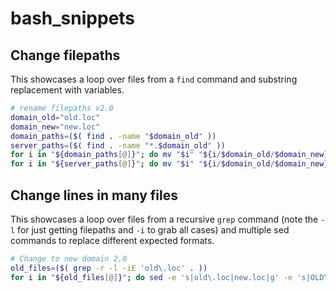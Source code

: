 # bash_snippets

## Change filepaths

This showcases a loop over files from a `find` command and substring replacement with variables.

```bash
# rename filepaths v2.0
domain_old="old.loc"
domain_new="new.loc"
domain_paths=($( find . -name "$domain_old" ))
server_paths=($( find . -name "*.$domain_old" ))
for i in "${domain_paths[@]}"; do mv "$i" "${i/$domain_old/$domain_new}"; done
for i in "${server_paths[@]}"; do mv "$i" "${i/$domain_old/$domain_new}"; done
```

##  Change lines in many files

This showcases a loop over files from a recursive `grep` command (note the `-l` for just getting filepaths and `-i` to grab all cases) and multiple sed commands to replace different expected formats.

```bash
# Change to new domain 2.0
old_files=($( grep -r -l -iE 'old\.loc' . ))
for i in "${old_files[@]}"; do sed -e 's|old\.loc|new.loc|g' -e 's|OLD\.LOC|NEW.LOC|g' -i "$i"; done
```
